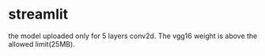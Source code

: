 # streamlit

the model uploaded only for 5 layers conv2d. The vgg16 weight is above the allowed limit(25MB).
